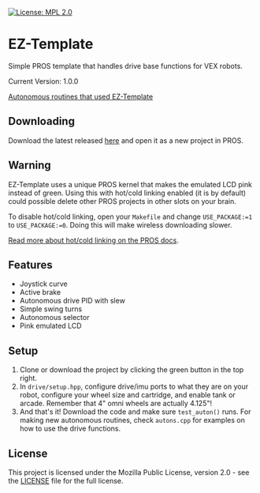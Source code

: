 [![License: MPL 2.0](https://img.shields.io/badge/License-MPL%202.0-brightgreen.svg)](https://opensource.org/licenses/MPL-2.0)
# EZ-Template
Simple PROS template that handles drive base functions for VEX robots.  

Current Version: 1.0.0

[Autonomous routines that used EZ-Template](https://photos.app.goo.gl/yRwuvmq7hDoM4f6EA)

## Downloading

Download the latest released [here](https://github.com/Unionjackjz1/EZ-Template/releases/tag/latest) and open it as a new project in PROS.

## Warning

EZ-Template uses a unique PROS kernel that makes the emulated LCD pink instead of green.  Using this with hot/cold linking enabled (it is by default) could possible delete other PROS projects in other slots on your brain. 

To disable hot/cold linking, open your `Makefile` and change `USE_PACKAGE:=1` to `USE_PACKAGE:=0`.  Doing this will make wireless downloading slower. 

[Read more about hot/cold linking on the PROS docs](https://pros.cs.purdue.edu/v5/tutorials/topical/wireless-upload.html). 

## Features
* Joystick curve
* Active brake
* Autonomous drive PID with slew
* Simple swing turns
* Autonomous selector
* Pink emulated LCD

## Setup
1) Clone or download the project by clicking the green button in the top right.  
2) In `drive/setup.hpp`, configure drive/imu ports to what they are on your robot, configure your wheel size and cartridge, and enable tank or arcade. Remember that 4" omni wheels are actually 4.125"!
3) And that's it!  Download the code and make sure `test_auton()` runs.  For making new autonomous routines, check `autons.cpp` for examples on how to use the drive functions.

## License

This project is licensed under the Mozilla Public License, version 2.0 - see the [LICENSE](LICENSE)
file for the full license.

